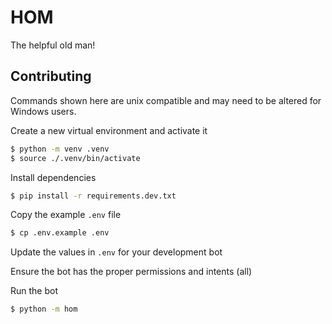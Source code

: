 # HOM

The helpful old man!

## Contributing

Commands shown here are unix compatible and may need to be altered for Windows users.

Create a new virtual environment and activate it

```bash
$ python -m venv .venv
$ source ./.venv/bin/activate
```

Install dependencies

```bash
$ pip install -r requirements.dev.txt
```

Copy the example `.env` file

```bash
$ cp .env.example .env
```

Update the values in `.env` for your development bot

Ensure the bot has the proper permissions and intents (all) 

Run the bot


```bash
$ python -m hom
```
